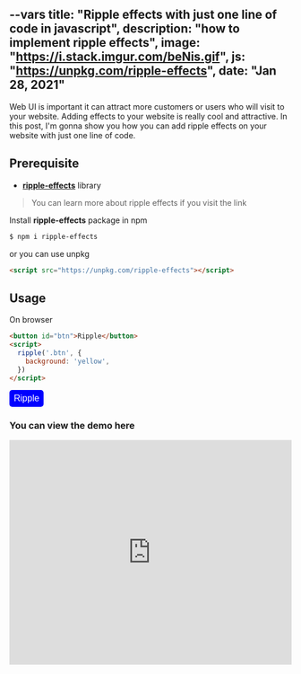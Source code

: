 --vars
title: "Ripple effects with just one line of code in javascript",
description: "how to implement ripple effects",
image: "https://i.stack.imgur.com/beNis.gif",
js: "https://unpkg.com/ripple-effects",
date: "Jan 28, 2021"
--

Web UI is important it can attract more customers or users who will visit to your website. Adding effects to your
website is really cool and attractive. In this post, I'm gonna show you how you can add ripple effects on your website
with just one line of code.

## Prerequisite

- **[ripple-effects](https://www.npmjs.com/package/ripple-effects)** library

> You can learn more about ripple effects if you visit the link

Install **ripple-effects** package in npm

```bash
$ npm i ripple-effects
```

or you can use unpkg

```html
<script src="https://unpkg.com/ripple-effects"></script>
```

## Usage

On browser

```html
<button id="btn">Ripple</button>
<script>
  ripple('.btn', {
    background: 'yellow',
  })
</script>
```

<button id="rippleBtn" style="padding: .35rem .5rem; color: white; background: blue;border: none;border-radius: 5px;font-size: 1rem;">Ripple</button>

<script>
  window.onload = ()=> ripple("#rippleBtn", {
    background: 'yellow',
  })
</script>

### You can view the demo here

<iframe height="400" style="width: 100%;" scrolling="no" title="Ripple Effect with just one line of code using ripple-effects library" src="https://codepen.io/darkcris1/embed/zYoOWrO?height=265&theme-id=dark&default-tab=html,result" frameborder="no" loading="lazy" allowtransparency="true" allowfullscreen="true">
  See the Pen <a href='https://codepen.io/darkcris1/pen/zYoOWrO'>Ripple Effect with just one line of code using ripple-effects library</a> by darkcris1
  (<a href='https://codepen.io/darkcris1'>@darkcris1</a>) on <a href='https://codepen.io'>CodePen</a>.
</iframe>
